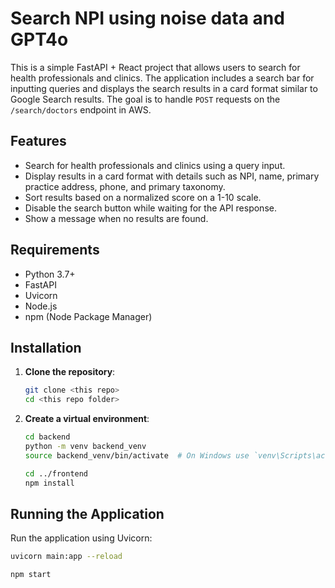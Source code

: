 # Search NPI using noise data and GPT4o

This is a simple FastAPI + React project that allows users to search for health professionals and clinics. The application includes a search bar for inputting queries and displays the search results in a card format similar to Google Search results. The goal is to handle `POST` requests on the `/search/doctors` endpoint in AWS.

## Features

- Search for health professionals and clinics using a query input.
- Display results in a card format with details such as NPI, name, primary practice address, phone, and primary taxonomy.
- Sort results based on a normalized score on a 1-10 scale.
- Disable the search button while waiting for the API response.
- Show a message when no results are found.

## Requirements

- Python 3.7+
- FastAPI
- Uvicorn
- Node.js
- npm (Node Package Manager)

## Installation

1. **Clone the repository**:
    ```bash
    git clone <this repo>
    cd <this repo folder>
    ```

2. **Create a virtual environment**:
    ```bash
    cd backend
    python -m venv backend_venv
    source backend_venv/bin/activate  # On Windows use `venv\Scripts\activate`

    cd ../frontend
    npm install
    ```

## Running the Application

Run the application using Uvicorn:
```bash
uvicorn main:app --reload
```
```bash
npm start
```